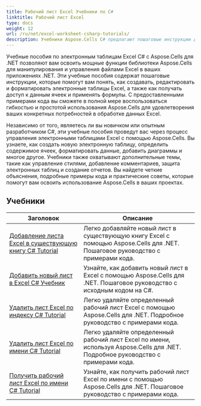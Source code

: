 ```yaml
---
title: Рабочий лист Excel Учебники по C#
linktitle: Рабочий лист Excel
type: docs
weight: 12
url: /ru/net/excel-worksheet-csharp-tutorials/
description: Учебники Aspose.Cells C# предлагают пошаговые инструкции для простой и эффективной работы с электронными таблицами Excel.
---
```

Учебные пособия по электронным таблицам Excel C# с Aspose.Cells для .NET позволяют вам освоить мощные функции библиотеки Aspose.Cells для манипулирования и управления файлами Excel в ваших приложениях .NET. Эти учебные пособия содержат пошаговые инструкции, которые помогут вам понять, как создавать, редактировать и форматировать электронные таблицы Excel, а также как получать доступ к данным ячеек и применять формулы. С предоставленными примерами кода вы сможете в полной мере воспользоваться гибкостью и простотой использования Aspose.Cells для удовлетворения ваших конкретных потребностей в обработке данных Excel.

Независимо от того, являетесь ли вы новичком или опытным разработчиком C#, эти учебные пособия проведут вас через процесс управления электронными таблицами Excel с помощью Aspose.Cells. Вы узнаете, как создать новую электронную таблицу, определить содержимое ячеек, форматировать данные, добавить диаграммы и многое другое. Учебники также охватывают дополнительные темы, такие как управление стилями, добавление комментариев, защита электронных таблиц и создание отчетов. Вы найдете четкие объяснения, подробные примеры кода и практические советы, которые помогут вам освоить использование Aspose.Cells в ваших проектах.

## Учебники
| Заголовок | Описание |
| --- | --- | 
| [Добавление листа Excel в существующую книгу C# Tutorial](./add-excel-worksheet-to-existing-workbook-csharp-tutorial/) | Легко добавляйте новый лист в существующую книгу Excel с помощью Aspose.Cells для .NET. Пошаговое руководство с примерами кода. |  
| [Добавить новый лист в Excel С# Учебник](./add-new-sheet-in-excel-csharp-tutorial/) | Узнайте, как добавить новый лист в Excel с помощью Aspose.Cells для .NET. Пошаговое руководство с исходным кодом на C#. |  
| [Удалить лист Excel по индексу C# Tutorial](./delete-excel-worksheet-by-index-csharp-tutorial/) | Легко удаляйте определенный рабочий лист Excel с помощью Aspose.Cells для .NET. Подробное руководство с примерами кода. |  
| [Удалить лист Excel по имени C# Tutorial](./delete-excel-worksheet-by-name-csharp-tutorial/) | Легко удаляйте определенный рабочий лист Excel по имени, используя Aspose.Cells для .NET. Подробное руководство с примерами кода. |  
| [Получить рабочий лист Excel по имени C# Tutorial](./get-excel-worksheet-by-name-csharp-tutorial/) | Узнайте, как получить рабочий лист Excel по имени с помощью Aspose.Cells для .NET. Пошаговое руководство с примерами кода. |  